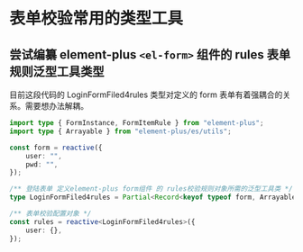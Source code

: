 # 表单校验常用的类型工具

## 尝试编纂 element-plus `<el-form>` 组件的 rules 表单规则泛型工具类型

目前这段代码的 LoginFormFiled4rules 类型对定义的 form 表单有着强耦合的关系。需要想办法解耦。

```ts
import type { FormInstance, FormItemRule } from "element-plus";
import type { Arrayable } from "element-plus/es/utils";

const form = reactive({
	user: "",
	pwd: "",
});

/** 登陆表单 定义element-plus form组件 的 rules校验规则对象所需的泛型工具类 */
type LoginFormFiled4rules = Partial<Record<keyof typeof form, Arrayable<FormItemRule>>>;

/** 表单校验配置对象 */
const rules = reactive<LoginFormFiled4rules>({
	user: {},
});
```

